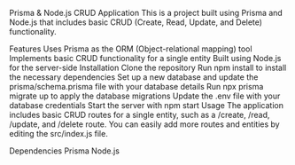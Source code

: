 Prisma & Node.js CRUD Application
This is a project built using Prisma and Node.js that includes basic CRUD (Create, Read, Update, and Delete) functionality.

Features
Uses Prisma as the ORM (Object-relational mapping) tool
Implements basic CRUD functionality for a single entity
Built using Node.js for the server-side
Installation
Clone the repository
Run npm install to install the necessary dependencies
Set up a new database and update the prisma/schema.prisma file with your database details
Run npx prisma migrate up to apply the database migrations
Update the .env file with your database credentials
Start the server with npm start
Usage
The application includes basic CRUD routes for a single entity, such as a /create, /read, /update, and /delete route. You can easily add more routes and entities by editing the src/index.js file.

Dependencies
Prisma
Node.js
